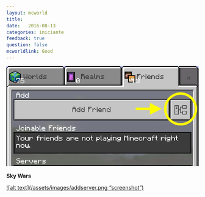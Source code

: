 ```yaml
---
layout: mcworld
title:  
date:   2016-08-13
categories: iniciante
feedback: true
question: false
mcworldlink: Good
---
```


![screenshot](/assets/images/addserver.png)  

**Sky Wars**

[![alt text](/assets/images/addserver.png “screenshot”)](#2)



